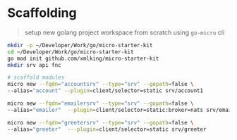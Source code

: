 # Scaffolding

> setup new golang project workspace from scratch using `go-micro` cli

```bash
mkdir -p ~/Developer/Work/go/micro-starter-kit
cd ~/Developer/Work/go/micro-starter-kit
go mod init github.com/xmlking/micro-starter-kit
mkdir srv api fnc

# scaffold modules
micro new --fqdn="accountsrv" --type="srv" --gopath=false \
--alias="account" --plugin=client/selector=static srv/account1

micro new --fqdn="emailersrv" --type="srv" --gopath=false \
--alias="emailer"  --plugin=client/selector=static:broker=nats srv/emailer

micro new --fqdn="greetersrv" --type="srv" --gopath=false \
--alias="greeter"  ---plugin=client/selector=static srv/greeter
```
